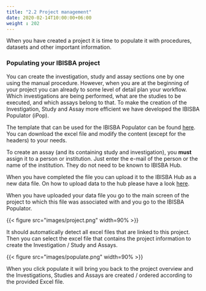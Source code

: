 ```yaml
---
title: "2.2 Project management"
date: 2020-02-14T10:00:00+06:00
weight : 202
---
```


When you have created a project it is time to populate it with procedures, datasets and other important information.


### Populating your IBISBA project

You can create the investigation, study and assay sections one by one using the manual procedure. However, when you are at the beginning of your project you can already to some level of detail plan your workflow. Which investigations are being performed, what are the studies to be executed, and which assays belong to that. To make the creation of the Investigation, Study and Assay more efficient we have developed the IBISBA Populator (iPop).

The template that can be used for the IBISBA Populator can be found [here](https://hub.ibisba.eu/data_files/36). You can download the excel file and modify the content (except for the headers) to your needs.

To create an assay (and its containing study and investigation), you **must** assign it to a person or institution. Just enter the e-mail of the person or the name of the institution. They do not need to be known to IBISBA Hub.

When you have completed the file you can upload it to the IBISBA Hub as a new data file. On how to upload data to the hub please have a look [here](https://ibisba.github.io/handbook/ibisba_hub/upload/). 

When you have uploaded your data file you go to the main screen of the project to which this file was associated with and you go to the IBISBA Populator. 

{{< figure src="images/project.png" width=90% >}}

It should automatically detect all excel files that are linked to this project. Then you can select the excel file that contains the project information to create the Investigation / Study and Assays.

{{< figure src="images/populate.png" width=90% >}}

When you click populate it will bring you back to the project overview and the Investigations, Studies and Assays are created / ordered according to the provided Excel file.
